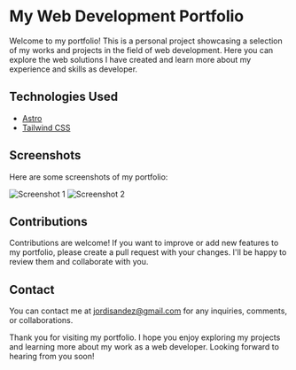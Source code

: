 # My Web Development Portfolio
Welcome to my portfolio! This is a personal project showcasing a selection of my works and projects in the field of web development. Here you can explore the web solutions I have created and learn more about my experience and skills as developer.

## Technologies Used
- [Astro](https://astro.build/)
- [Tailwind CSS](https://tailwindcss.com/) 

## Screenshots
Here are some screenshots of my portfolio:

![Screenshot 1](./screenshots/screenshot1.png)
![Screenshot 2](./screenshots/screenshot2.png)

## Contributions
Contributions are welcome! If you want to improve or add new features to my portfolio, please create a pull request with your changes. I'll be happy to review them and collaborate with you.

## Contact
You can contact me at jordisandez@gmail.com for any inquiries, comments, or collaborations.

Thank you for visiting my portfolio. I hope you enjoy exploring my projects and learning more about my work as a web developer. Looking forward to hearing from you soon!
